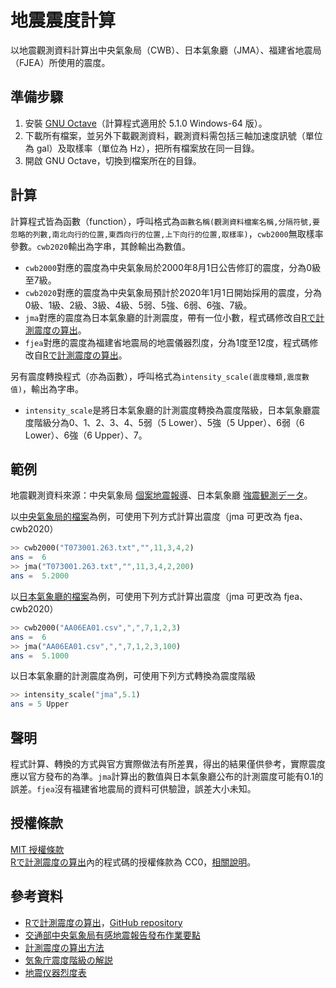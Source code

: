 # 地震震度計算
以地震觀測資料計算出中央氣象局（CWB）、日本氣象廳（JMA）、福建省地震局（FJEA）所使用的震度。

## 準備步驟
1. 安裝 [GNU Octave](https://www.gnu.org/software/octave/)（計算程式適用於 5.1.0 Windows-64 版）。
2. 下載所有檔案，並另外下載觀測資料，觀測資料需包括三軸加速度訊號（單位為 gal）及取樣率（單位為 Hz），把所有檔案放在同一目錄。
3. 開啟 GNU Octave，切換到檔案所在的目錄。

## 計算
計算程式皆為函數（function），呼叫格式為`函數名稱(觀測資料檔案名稱,分隔符號,要忽略的列數,南北向行的位置,東西向行的位置,上下向行的位置,取樣率)`，`cwb2000`無取樣率參數。`cwb2020`輸出為字串，其餘輸出為數值。
* `cwb2000`對應的震度為中央氣象局於2000年8月1日公告修訂的震度，分為0級至7級。
* `cwb2020`對應的震度為中央氣象局預計於2020年1月1日開始採用的震度，分為0級、1級、2級、3級、4級、5弱、5強、6弱、6強、7級。
* `jma`對應的震度為日本氣象廳的計測震度，帶有一位小數，程式碼修改自[Rで計測震度の算出](http://statrstart.github.io/2015/04/19/R%E3%81%A7%E8%A8%88%E6%B8%AC%E9%9C%87%E5%BA%A6%E3%81%AE%E7%AE%97%E5%87%BA/)。
* `fjea`對應的震度為福建省地震局的地震儀器烈度，分為1度至12度，程式碼修改自[Rで計測震度の算出](http://statrstart.github.io/2015/04/19/R%E3%81%A7%E8%A8%88%E6%B8%AC%E9%9C%87%E5%BA%A6%E3%81%AE%E7%AE%97%E5%87%BA/)。

另有震度轉換程式（亦為函數），呼叫格式為`intensity_scale(震度種類,震度數值)`，輸出為字串。
* `intensity_scale`是將日本氣象廳的計測震度轉換為震度階級，日本氣象廳震度階級分為0、1、2、3、4、5弱（5 Lower）、5強（5 Upper）、6弱（6 Lower）、6強（6 Upper）、7。

## 範例
地震觀測資料來源：中央氣象局 [個案地震報導](https://scweb.cwb.gov.tw/zh-tw/page/disaster/3)、日本氣象廳 [強震観測データ](https://www.data.jma.go.jp/svd/eqev/data/kyoshin/jishin/index.html)。

以[中央氣象局的檔案](https://scweb.cwb.gov.tw/special/19990921/ASCIIfile/T073001.263.txt)為例，可使用下列方式計算出震度（jma 可更改為 fjea、cwb2020）

```octave
>> cwb2000("T073001.263.txt","",11,3,4,2)
ans =  6
>> jma("T073001.263.txt","",11,3,4,2,200)
ans =  5.2000
```

以[日本氣象廳的檔案](https://www.data.jma.go.jp/svd/eqev/data/kyoshin/jishin/001006_tottori-seibu/dat/AA06EA01.csv)為例，可使用下列方式計算出震度（jma 可更改為 fjea、cwb2020）

```octave
>> cwb2000("AA06EA01.csv",",",7,1,2,3)
ans =  6
>> jma("AA06EA01.csv",",",7,1,2,3,100)
ans =  5.1000
```

以日本氣象廳的計測震度為例，可使用下列方式轉換為震度階級

```octave
>> intensity_scale("jma",5.1)
ans = 5 Upper
```

## 聲明
程式計算、轉換的方式與官方實際做法有所差異，得出的結果僅供參考，實際震度應以官方發布的為準。`jma`計算出的數值與日本氣象廳公布的計測震度可能有0.1的誤差。`fjea`沒有福建省地震局的資料可供驗證，誤差大小未知。

## 授權條款
[MIT 授權條款](https://github.com/chemars/Seismic-Intensity-Scales/blob/master/LICENSE)    
[Rで計測震度の算出](http://statrstart.github.io/2015/04/19/R%E3%81%A7%E8%A8%88%E6%B8%AC%E9%9C%87%E5%BA%A6%E3%81%AE%E7%AE%97%E5%87%BA/)內的程式碼的授權條款為 CC0，[相關說明](https://github.com/statrstart/statrstart.github.io/issues/1)。

## 參考資料
* [Rで計測震度の算出](http://statrstart.github.io/2015/04/19/R%E3%81%A7%E8%A8%88%E6%B8%AC%E9%9C%87%E5%BA%A6%E3%81%AE%E7%AE%97%E5%87%BA/)，[GitHub repository](https://github.com/statrstart/statrstart.github.io)
* [交通部中央氣象局有感地震報告發布作業要點](https://www.cwb.gov.tw/Data/service/notice/download/notice_20141231104524.pdf)
* [計測震度の算出方法](https://www.data.jma.go.jp/svd/eqev/data/kyoshin/kaisetsu/calc_sindo.htm)
* [気象庁震度階級の解説](https://www.jma.go.jp/jma/kishou/know/shindo/jma-shindo-kaisetsu-pub.pdf)
* [地震仪器烈度表](http://www.fjdspm.com/dzzt/zcfgzt/2013-03-14/231.html)
